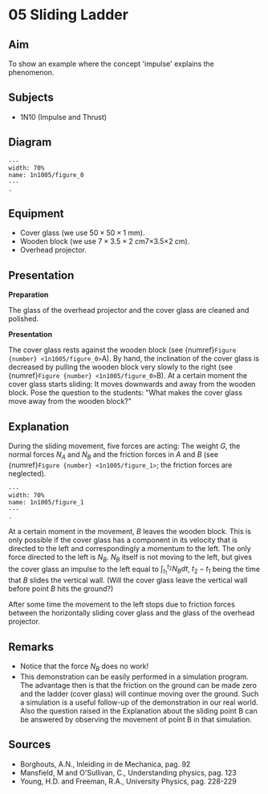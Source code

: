 # 05 Sliding Ladder 
    
## Aim   
 To show an example where the concept 'impulse' explains the phenomenon.    
  
## Subjects   
* 1N10 (Impulse and Thrust)   

## Diagram
   
```{figure} figures/figure_0.png  
---  
width: 70%  
name: 1n1005/figure_0
---  
. 
```

## Equipment
 *  Cover glass (we use $50\times50\times1 \mathrm{~mm}$). 
 *  Wooden block (we use $7\times3.5\times2 \mathrm{~cm}$7×3.5×2 cm). 
 *  Overhead projector.
     
  
## Presentation   
**Preparation**

The glass of the overhead projector and the cover glass are cleaned and polished. 

**Presentation**

The cover glass rests against the wooden block (see {numref}`Figure {number} <1n1005/figure_0>`A). By hand, the inclination of the cover glass is decreased by pulling the wooden block very slowly to the right (see {numref}`Figure {number} <1n1005/figure_0>`B). At a certain moment the cover glass starts sliding: It moves downwards and away from the wooden block. Pose the question to the students: "What makes the cover glass move away from the wooden block?"   
  
## Explanation   
During the sliding movement, five forces are acting: The weight $G$, the normal forces $N_A$ and $N_B$ and the friction forces in $A$ and $B$ (see {numref}`Figure {number} <1n1005/figure_1>`; the friction forces are neglected).   

```{figure} figures/figure_1.png  
---  
width: 70%  
name: 1n1005/figure_1 
---  
. 
```

At a certain moment in the movement, $B$ leaves the wooden block. This is only possible if the cover glass has a component in its velocity that is directed to the left and correspondingly a momentum to the left. The only force directed to the left is $N_B$. $N_B$ itself is not moving to the left, but gives the cover glass an impulse to the left equal to $\int_{t_{1}}^{t_{2}} N_{B} dt$, $t_{2}-t_{1}$ being the time that $B$ slides the vertical wall. (Will the cover glass leave the vertical wall before point $B$ hits the ground?)

After some time the movement to the left stops due to friction forces between the horizontally sliding cover glass and the glass of the overhead projector.   
  
## Remarks
 *  Notice that the force $N_B$ does no work! 
 *  This demonstration can be easily performed in a simulation program. The advantage then is that the friction on the ground can be made zero and the ladder (cover glass) will continue moving over the ground. Such a simulation is a useful follow-up of the demonstration in our real world. Also the question raised in the Explanation about the sliding point B can be answered by observing the movement of point B in that simulation.
   
  
## Sources
 *  Borghouts, A.N., Inleiding in de Mechanica, pag. 92 
 *  Mansfield, M and O'Sullivan, C., Understanding physics, pag. 123 
 *  Young, H.D. and Freeman, R.A., University Physics, pag. 228-229
  